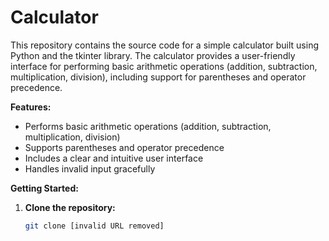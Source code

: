 # Calculator

This repository contains the source code for a simple calculator built using Python and the tkinter library. The calculator provides a user-friendly interface for performing basic arithmetic operations (addition, subtraction, multiplication, division), including support for parentheses and operator precedence.

**Features:**

* Performs basic arithmetic operations (addition, subtraction, multiplication, division)
* Supports parentheses and operator precedence
* Includes a clear and intuitive user interface
* Handles invalid input gracefully

**Getting Started:**

1. **Clone the repository:**
   ```bash
   git clone [invalid URL removed]
